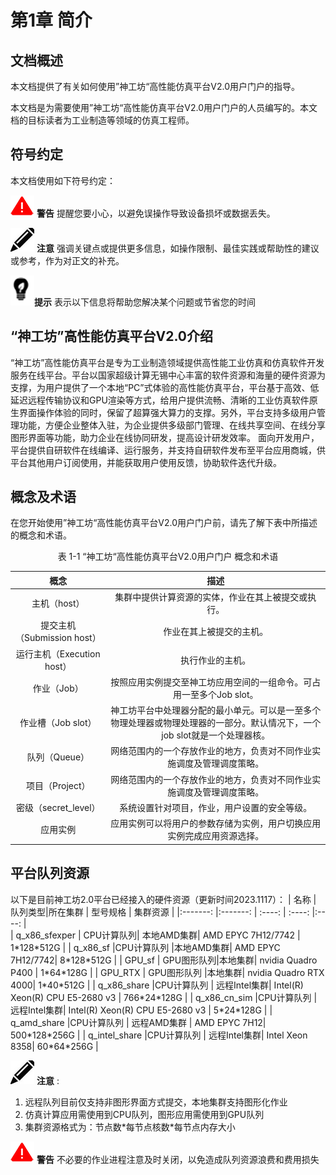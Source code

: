 # 第1章 简介

##  文档概述

<!-- <div id="GUI_app"></div>

<span id="jump">跳转到的地方</span> -->

本文档提供了有关如何使用”神工坊“高性能仿真平台V2.0用户门户的指导。

本文档是为需要使用”神工坊“高性能仿真平台V2.0用户门户的人员编写的。本文档的目标读者为工业制造等领域的仿真工程师。


## 符号约定

本文档使用如下符号约定：

![](figs/warn.png) **警告** 提醒您要小心，以避免误操作导致设备损坏或数据丢失。

![](figs/notice.png) **注意** 强调关键点或提供更多信息，如操作限制、最佳实践或帮助性的建议或参考，作为对正文的补充。

![](figs/hint.png)**提示** 表示以下信息将帮助您解决某个问题或节省您的时间

## “神工坊”高性能仿真平台V2.0介绍

“神工坊”高性能仿真平台是专为工业制造领域提供高性能工业仿真和仿真软件开发服务在线平台。平台以国家超级计算无锡中心丰富的软件资源和海量的硬件资源为支撑，为用户提供了一个本地“PC”式体验的高性能仿真平台，平台基于高效、低延迟远程传输协议和GPU渲染等方式，给用户提供流畅、清晰的工业仿真软件原生界面操作体验的同时，保留了超算强大算力的支撑。另外，平台支持多级用户管理功能，方便企业整体入驻，为企业提供多级部门管理、在线共享空间、在线分享图形界面等功能，助力企业在线协同研发，提高设计研发效率。
面向开发用户，平台提供自研软件在线编译、运行服务，并支持自研软件发布至平台应用商城，供平台其他用户订阅使用，并能获取用户使用反馈，协助软件迭代升级。

## 概念及术语
在您开始使用”神工坊“高性能仿真平台V2.0用户门户前，请先了解下表中所描述的概念和术语。

<center>表 1-1 “神工坊“高性能仿真平台V2.0用户门户 概念和术语</center>

| 概念     | 描述 |
|  :-------:        | :----:  |
| 主机（host） | 集群中提供计算资源的实体，作业在其上被提交或执行。 |
| 提交主机（Submission host） | 作业在其上被提交的主机。 |
| 运行主机（Execution host） | 执行作业的主机。 |
| 作业（Job） | 按照应用实例提交至神工坊应用空间的一组命令。可占用一至多个Job slot。 |
| 作业槽（Job slot） | 神工坊平台中处理器分配的最小单元。可以是一至多个物理处理器或物理处理器的一部分。默认情况下，一个job slot就是一个处理器核。 |
| 队列（Queue） | 网络范围内的一个存放作业的地方，负责对不同作业实施调度及管理调度策略。 |
| 项目（Project） | 网络范围内的一个存放作业的地方，负责对不同作业实施调度及管理调度策略。 | 资源池（Resources Pool） | 管理员可对多种不同调度器的资源池进行统一管理。|
| 密级（secret_level） | 系统设置针对项目，作业，用户设置的安全等级。|
| 应用实例 | 应用实例可以将用户的参数存储为实例，用户切换应用实例完成应用资源选择。|

## 平台队列资源
以下是目前神工坊2.0平台已经接入的硬件资源（更新时间2023.1117）：
| 名称         |  队列类型|所在集群 |    型号规格          |    集群资源 |
|:-------:      |:-------:     | :----:    | :----:           |:----:      |  
| q_x86_sfexper | CPU计算队列| 本地AMD集群| AMD EPYC 7H12/7742  |     1\*128\*512G    | 
| q_x86_sf      |CPU计算队列 |本地AMD集群| AMD EPYC 7H12/7742|     8\*128\*512G   | 
|  GPU_sf       | GPU图形队列|本地集群| nvidia Quadro P400 |   1\*64\*128G     |
|  GPU_RTX      |  GPU图形队列 |本地集群| nvidia Quadro RTX 4000|    1\*40\*512G    |
| q_x86_share   |CPU计算队列 | 远程Intel集群| Intel(R) Xeon(R) CPU E5-2680 v3 |    766\*24\*128G    | 
| q_x86_cn_sim  |CPU计算队列 | 远程Intel集群| Intel(R) Xeon(R) CPU E5-2680 v3 |    5\*24\*128G    | 
| q_amd_share   |CPU计算队列 | 远程AMD集群  | AMD EPYC 7H12| 500\*128\*256G    |
| q_intel_share |CPU计算队列 | 远程Intel集群| Intel Xeon 8358| 60\*64\*256G      |


![](figs/notice.png) **注意** :

1. 远程队列目前仅支持非图形界面方式提交，本地集群支持图形化作业 
2. 仿真计算应用需使用到CPU队列，图形应用需使用到GPU队列
3. 集群资源格式为：节点数\*每节点核数\*每节点内存大小

![](figs/warn.png) **警告** 
不必要的作业进程注意及时关闭，以免造成队列资源浪费和费用损失